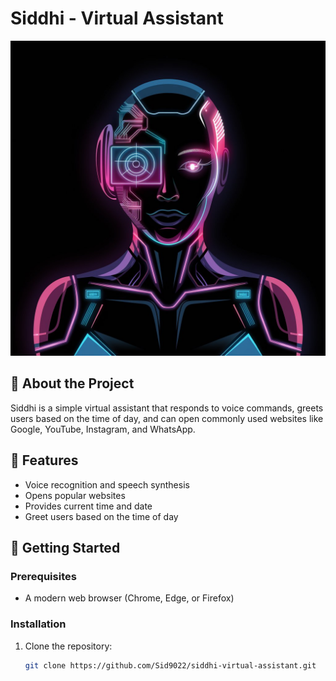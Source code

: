 # Siddhi - Virtual Assistant  
![Siddhi](https://github.com/Sid9022/siddhi-virtual-assistant/blob/main/Virtual%20Assistant/logo.jpg)

## 🌟 About the Project  
Siddhi is a simple virtual assistant that responds to voice commands, greets users based on the time of day, and can open commonly used websites like Google, YouTube, Instagram, and WhatsApp.

## 🎤 Features  
- Voice recognition and speech synthesis  
- Opens popular websites  
- Provides current time and date  
- Greet users based on the time of day  

## 🚀 Getting Started  

### Prerequisites  
- A modern web browser (Chrome, Edge, or Firefox)  

### Installation  
1. Clone the repository:  
   ```sh
   git clone https://github.com/Sid9022/siddhi-virtual-assistant.git

